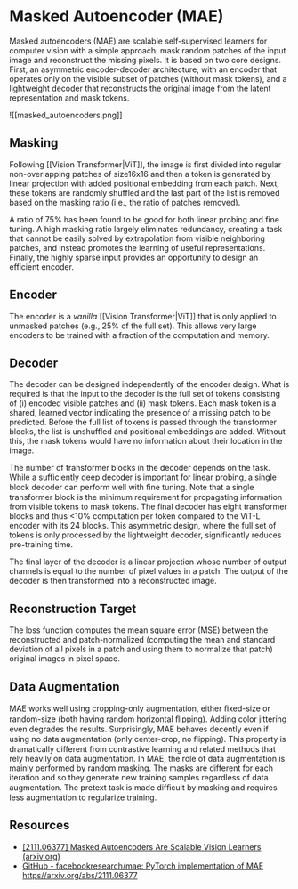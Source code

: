 # Masked Autoencoder (MAE)

Masked autoencoders (MAE) are scalable self-supervised learners for computer vision with a simple approach: mask random patches of the input image and reconstruct the missing pixels. It is based on two core designs. First, an asymmetric encoder-decoder architecture, with an encoder that operates only on the visible subset of patches (without mask tokens), and a lightweight decoder that reconstructs the original image from the latent representation and mask tokens.

![[masked_autoencoders.png]]

## Masking

Following [[Vision Transformer|ViT]], the image is first divided into regular non-overlapping patches of size16x16 and then a token is generated by linear projection with added positional embedding from each patch. Next, these tokens are randomly shuffled and the last part of the list is removed based on the masking ratio (i.e., the ratio of patches removed).

A ratio of 75% has been found to be good for both linear probing and fine tuning. A high masking ratio largely eliminates redundancy, creating a task that cannot be easily solved by extrapolation from visible neighboring patches, and instead promotes the learning of useful representations. Finally, the highly sparse input provides an opportunity to design an efficient encoder.

## Encoder

The encoder is a *vanilla* [[Vision Transformer|ViT]] that is only applied to unmasked patches (e.g., 25% of the full set). This allows very large encoders to be trained with a fraction of the computation and memory.

## Decoder

The decoder can be designed independently of the encoder design. What is required is that the input to the decoder is the full set of tokens consisting of (i) encoded visible patches and (ii) mask tokens. Each mask token is a shared, learned vector indicating the presence of a missing patch to be predicted. Before the full list of tokens is passed through the transformer blocks, the list is unshuffled and positional embeddings are added. Without this, the mask tokens would have no information about their location in the image.

The number of transformer blocks in the decoder depends on the task. While a sufficiently deep decoder is important for linear probing, a single block decoder can perform well with ﬁne tuning. Note that a single transformer block is the minimum requirement for propagating information from visible tokens to mask tokens. The final decoder has eight transformer blocks and thus <10% computation per token compared to the ViT-L encoder with its 24 blocks. This asymmetric design, where the full set of tokens is only processed by the lightweight decoder, significantly reduces pre-training time.

The final layer of the decoder is a linear projection whose number of output channels is equal to the number of pixel values in a patch. The output of the decoder is then transformed into a reconstructed image.

## Reconstruction Target

The loss function computes the mean square error (MSE) between the reconstructed and patch-normalized (computing the mean and standard deviation of all pixels in a patch and using them to normalize that patch) original images in pixel space.

## Data Augmentation

MAE works well using cropping-only augmentation, either ﬁxed-size or random-size (both having random horizontal ﬂipping). Adding color jittering even degrades the results. Surprisingly, MAE behaves decently even if using no data augmentation (only center-crop, no ﬂipping). This property is dramatically different from contrastive learning and related methods that rely heavily on data augmentation. In MAE, the role of data augmentation is mainly performed by random masking. The masks are different for each iteration and so they generate new training samples regardless of data augmentation. The pretext task is made difﬁcult by masking and requires less augmentation to regularize training.

## Resources

- [[2111.06377] Masked Autoencoders Are Scalable Vision Learners (arxiv.org)](https://arxiv.org/abs/2111.06377)
- [GitHub - facebookresearch/mae: PyTorch implementation of MAE https//arxiv.org/abs/2111.06377](https://github.com/facebookresearch/mae)
